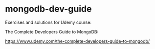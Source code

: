 # mongodb-dev-guide

Exercises and solutions for Udemy course:

The Complete Developers Guide to MongoDB:

https://www.udemy.com/the-complete-developers-guide-to-mongodb/
